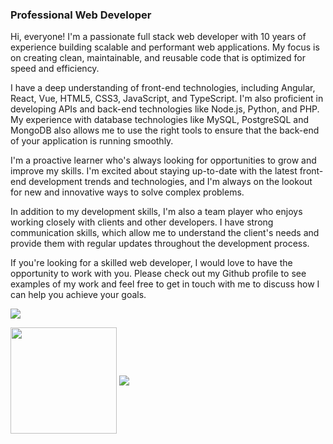 ### Professional Web Developer

Hi, everyone!
I'm a passionate full stack web developer with 10 years of experience building scalable and performant web applications. My focus is on creating clean, maintainable, and reusable code that is optimized for speed and efficiency. 
 
I have a deep understanding of front-end technologies, including Angular, React, Vue, HTML5, CSS3, JavaScript, and TypeScript. I'm also proficient in developing APIs and back-end technologies like Node.js, Python, and PHP. My experience with database technologies like MySQL, PostgreSQL and MongoDB also allows me to use the right tools to ensure that the back-end of your application is running smoothly. 
 
I'm a proactive learner who's always looking for opportunities to grow and improve my skills. I'm excited about staying up-to-date with the latest front-end development trends and technologies, and I'm always on the lookout for new and innovative ways to solve complex problems. 
 
In addition to my development skills, I'm also a team player who enjoys working closely with clients and other developers. I have strong communication skills, which allow me to understand the client's needs and provide them with regular updates throughout the development process. 
 
If you're looking for a skilled web developer, I would love to have the opportunity to work with you. Please check out my Github profile to see examples of my work and feel free to get in touch with me to discuss how I can help you achieve your goals.

<img src="https://github-readme-streak-stats.herokuapp.com/?user=codingwarrior92"></img>
<div>
    <img align="center" height="170" src="https://github-readme-stats-sigma-five.vercel.app/api/top-langs/?username=codingwarrior92&layout=compact&langs_count=16&theme=dracula"/>
    <img align="center" src="https://github-readme-stats-sigma-five.vercel.app/api?username=codingwarrior92&show_icons=true&theme=dracula&include_all_commits=true&count_private=true&hide=issues"/>
</div>
